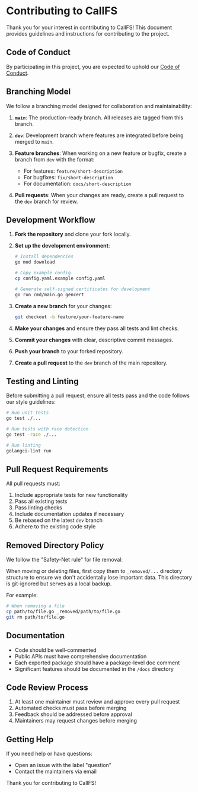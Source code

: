 # Contributing to CallFS

Thank you for your interest in contributing to CallFS! This document provides guidelines and instructions for contributing to the project.

## Code of Conduct

By participating in this project, you are expected to uphold our [Code of Conduct](CODE_OF_CONDUCT.md).

## Branching Model

We follow a branching model designed for collaboration and maintainability:

1. **`main`**: The production-ready branch. All releases are tagged from this branch.

2. **`dev`**: Development branch where features are integrated before being merged to `main`.

3. **Feature branches**: When working on a new feature or bugfix, create a branch from `dev` with the format:
   - For features: `feature/short-description`
   - For bugfixes: `fix/short-description`
   - For documentation: `docs/short-description`

4. **Pull requests**: When your changes are ready, create a pull request to the `dev` branch for review.

## Development Workflow

1. **Fork the repository** and clone your fork locally.

2. **Set up the development environment**:
   ```bash
   # Install dependencies
   go mod download
   
   # Copy example config
   cp config.yaml.example config.yaml
   
   # Generate self-signed certificates for development
   go run cmd/main.go gencert
   ```

3. **Create a new branch** for your changes:
   ```bash
   git checkout -b feature/your-feature-name
   ```

4. **Make your changes** and ensure they pass all tests and lint checks.

5. **Commit your changes** with clear, descriptive commit messages.

6. **Push your branch** to your forked repository.

7. **Create a pull request** to the `dev` branch of the main repository.

## Testing and Linting

Before submitting a pull request, ensure all tests pass and the code follows our style guidelines:

```bash
# Run unit tests
go test ./...

# Run tests with race detection
go test -race ./...

# Run linting
golangci-lint run
```

## Pull Request Requirements

All pull requests must:

1. Include appropriate tests for new functionality
2. Pass all existing tests
3. Pass linting checks
4. Include documentation updates if necessary
5. Be rebased on the latest `dev` branch
6. Adhere to the existing code style

## Removed Directory Policy

We follow the "Safety-Net rule" for file removal:

When moving or deleting files, first copy them to `_removed/...` directory structure to ensure we don't accidentally lose important data. This directory is git-ignored but serves as a local backup.

For example:
```bash
# When removing a file
cp path/to/file.go _removed/path/to/file.go
git rm path/to/file.go
```

## Documentation

- Code should be well-commented
- Public APIs must have comprehensive documentation
- Each exported package should have a package-level doc comment
- Significant features should be documented in the `/docs` directory

## Code Review Process

1. At least one maintainer must review and approve every pull request
2. Automated checks must pass before merging
3. Feedback should be addressed before approval
4. Maintainers may request changes before merging

## Getting Help

If you need help or have questions:

- Open an issue with the label "question"
- Contact the maintainers via email

Thank you for contributing to CallFS!
